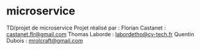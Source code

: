 # microservice
TD/projet de microservice
Projet réalisé par :
  Florian Castanet : castanet.flr@gmail.com
  Thomas Laborde : labordetho@cy-tech.fr
  Quentin Dubois : mrolcraft@gmail.com

